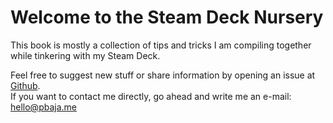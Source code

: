 # Welcome to the Steam Deck Nursery

This book is mostly a collection of tips and tricks I am compiling together while tinkering with my Steam Deck.  
  
Feel free to suggest new stuff or share information by opening an issue at [Github](https://github.com/pbaja/DoubleDecker).  
If you want to contact me directly, go ahead and write me an e-mail: [hello@pbaja.me](mailto:hello@pbaja.me)
